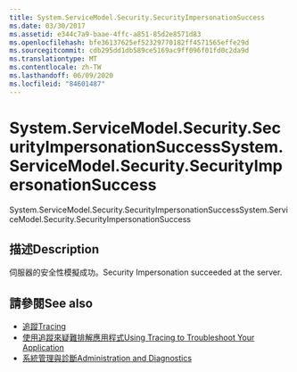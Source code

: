 ```yaml
---
title: System.ServiceModel.Security.SecurityImpersonationSuccess
ms.date: 03/30/2017
ms.assetid: e344c7a9-baae-4ffc-a851-85d2e8571d83
ms.openlocfilehash: bfe36137625ef52329770182ff4571565effe29d
ms.sourcegitcommit: cdb295dd1db589ce5169ac9ff096f01fd0c2da9d
ms.translationtype: MT
ms.contentlocale: zh-TW
ms.lasthandoff: 06/09/2020
ms.locfileid: "84601487"
---
```

# <a name="systemservicemodelsecuritysecurityimpersonationsuccess"></a><span data-ttu-id="700b8-102">System.ServiceModel.Security.SecurityImpersonationSuccess</span><span class="sxs-lookup"><span data-stu-id="700b8-102">System.ServiceModel.Security.SecurityImpersonationSuccess</span></span>
<span data-ttu-id="700b8-103">System.ServiceModel.Security.SecurityImpersonationSuccess</span><span class="sxs-lookup"><span data-stu-id="700b8-103">System.ServiceModel.Security.SecurityImpersonationSuccess</span></span>  
  
## <a name="description"></a><span data-ttu-id="700b8-104">描述</span><span class="sxs-lookup"><span data-stu-id="700b8-104">Description</span></span>  
 <span data-ttu-id="700b8-105">伺服器的安全性模擬成功。</span><span class="sxs-lookup"><span data-stu-id="700b8-105">Security Impersonation succeeded at the server.</span></span>  
  
## <a name="see-also"></a><span data-ttu-id="700b8-106">請參閱</span><span class="sxs-lookup"><span data-stu-id="700b8-106">See also</span></span>

- [<span data-ttu-id="700b8-107">追蹤</span><span class="sxs-lookup"><span data-stu-id="700b8-107">Tracing</span></span>](index.md)
- [<span data-ttu-id="700b8-108">使用追蹤來疑難排解應用程式</span><span class="sxs-lookup"><span data-stu-id="700b8-108">Using Tracing to Troubleshoot Your Application</span></span>](using-tracing-to-troubleshoot-your-application.md)
- [<span data-ttu-id="700b8-109">系統管理與診斷</span><span class="sxs-lookup"><span data-stu-id="700b8-109">Administration and Diagnostics</span></span>](../index.md)
